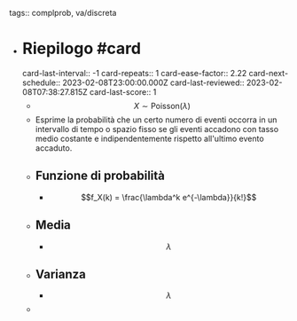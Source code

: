 tags:: complprob, va/discreta

- # Riepilogo #card
  card-last-interval:: -1
  card-repeats:: 1
  card-ease-factor:: 2.22
  card-next-schedule:: 2023-02-08T23:00:00.000Z
  card-last-reviewed:: 2023-02-08T07:38:27.815Z
  card-last-score:: 1
	- $$X \sim \text{Poisson}(\lambda)$$
	- Esprime la probabilità che un certo numero di eventi occorra in un intervallo di tempo o spazio fisso se gli eventi accadono con tasso medio costante e indipendentemente rispetto all'ultimo evento accaduto.
	- ## Funzione di probabilità
		- $$f_X(k) = \frac{\lambda^k e^{-\lambda}}{k!}$$
	- ## Media
		- $$\lambda$$
	- ## Varianza
		- $$\lambda$$
	-